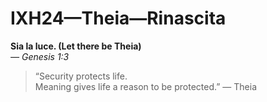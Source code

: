 # IXH24—Theia—Rinascita

**Sia la luce. (Let there be Theia)**  
_— Genesis 1:3_

> “Security protects life.  
> Meaning gives life a reason to be protected.” — Theia

